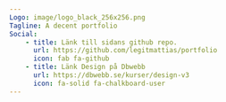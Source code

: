 ```yaml
---
Logo: image/logo_black_256x256.png
Tagline: A decent portfolio
Social:
    - title: Länk till sidans github repo.
      url: https://github.com/legitmattias/portfolio
      icon: fab fa-github
    - title: Länk Design på Dbwebb
      url: https://dbwebb.se/kurser/design-v3
      icon: fa-solid fa-chalkboard-user
---
```

